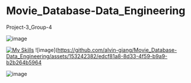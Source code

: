 # Movie_Database-Data_Engineering
Project-3_Group-4

![image](https://github.com/alvin-giang/Movie_Database-Data_Engineering/assets/153242382/da078ef7-7c55-419b-9da8-0273bf9f1bf1)

[![My Skills](https://skillicons.dev/icons?i=py,postgres,sqlite,flask)](https://skillicons.dev)
![image](https://github.com/alvin-giang/Movie_Database-Data_Engineering/assets/153242382/edcf81a8-8d33-4f59-b9a9-b2b264b5964

![image](https://github.com/alvin-giang/Movie_Database-Data_Engineering/assets/153242382/c55b7130-0206-4d6f-97f6-bf652df40d55)
